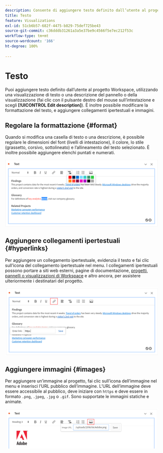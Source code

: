 ```yaml
---
description: Consente di aggiungere testo definito dall’utente al progetto Workspace.
title: Testo
feature: Visualizations
exl-id: 51cb6b57-682f-4475-b829-75def725be43
source-git-commit: c36dddb31261a3a5e37be9c4566f5e7ec212f53c
workflow-type: tm+mt
source-wordcount: '166'
ht-degree: 100%

---
```


# Testo

Puoi aggiungere testo definito dall’utente al progetto Workspace, utilizzando una visualizzazione di testo o una descrizione del pannello o della visualizzazione (fai clic con il pulsante destro del mouse sull’intestazione e scegli **[!UICONTROL Edit description]**). È inoltre possibile modificare la formattazione del testo, e aggiungere collegamenti ipertestuali e immagini.

## Regolare la formattazione {#format}

Quando si modifica una casella di testo o una descrizione, è possibile regolare le dimensioni del font (livelli di intestazione), il colore, lo stile (grassetto, corsivo, sottolineato) e l’allineamento del testo selezionato. È inoltre possibile aggiungere elenchi puntati e numerati.

![](assets/format.png)

## Aggiungere collegamenti ipertestuali {#hyperlinks}

Per aggiungere un collegamento ipertestuale, evidenzia il testo e fai clic sull’icona del collegamento ipertestuale nel menu. I collegamenti ipertestuali possono portare a siti web esterni, pagine di documentazione, [progetti, pannelli o visualizzazioni di Workspace](https://experienceleague.adobe.com/docs/analytics/analyze/analysis-workspace/curate-share/shareable-links.html?lang=it) e altro ancora, per assistere ulteriormente i destinatari del progetto.

![](assets/hyperlink.png)

## Aggiungere immagini {#images}

Per aggiungere un’immagine al progetto, fai clic sull’icona dell’immagine nel menu e inserisci l’URL pubblico dell’immagine. L’URL dell’immagine deve essere accessibile al pubblico, deve iniziare con `https` e deve essere in formato `.png`, `.jpeg`, `.jpg` o `.gif`. Sono supportate le immagini statiche e animate.

![](assets/image.png)
